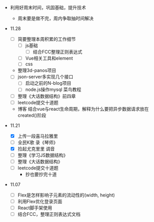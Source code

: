 + 利用好周末时间，巩固基础，提升技术
  - 周末要是做不完，周内争取抽时间解决

+ 11.28
  - [ ] 简要整理本周积累的工作细节
    - [ ] js基础
      - [ ] 结合FCC整理正则表达式
    - [ ] Vue相关工具和element
    - [ ] css
  - 整理3d-panos项目
  - [ ] json-server多实现几个接口
    - [ ] 启动之前的N-blog项目
    - [ ] node.js操作mysql 菜鸟教程
  - [ ] 整理《大话数据结构》前四章
  - [ ] leetcode提交十道题
  - 博客 结合vue与react生命周期，解释为什么要把异步数据请求放在created()阶段


+ 11.21
  - [X] 上传一段喜马拉雅里
  - [ ] 全民K歌 录《琴师》
  - [x] 捡起尤克里里 调音
  - [ ] 整理《学习JS数据结构》
  - [ ] 整理《大话数据结构》
  - [ ] leetcode提交十道题
    - 抄也要抄完十道

+ 11.07
  - [ ] Flex是怎样影响子元素的流动性的(width, height)
  - [ ] 利用Flex优化登录页面
  - [ ] React脚手架使用
  - [ ] 结合FCC，整理正则表达式文档
